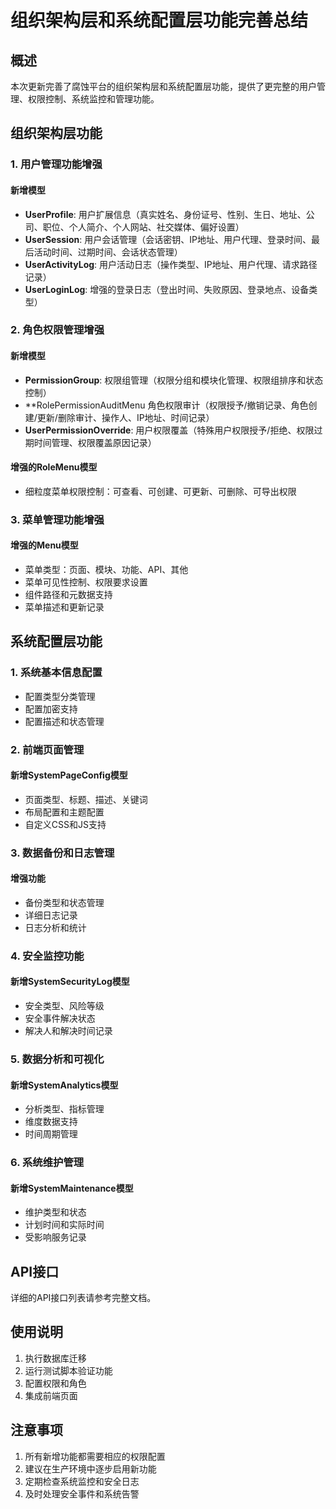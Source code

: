 # 组织架构层和系统配置层功能完善总结

## 概述

本次更新完善了腐蚀平台的组织架构层和系统配置层功能，提供了更完整的用户管理、权限控制、系统监控和管理功能。

## 组织架构层功能

### 1. 用户管理功能增强

#### 新增模型
- **UserProfile**: 用户扩展信息（真实姓名、身份证号、性别、生日、地址、公司、职位、个人简介、个人网站、社交媒体、偏好设置）
- **UserSession**: 用户会话管理（会话密钥、IP地址、用户代理、登录时间、最后活动时间、过期时间、会话状态管理）
- **UserActivityLog**: 用户活动日志（操作类型、IP地址、用户代理、请求路径记录）
- **UserLoginLog**: 增强的登录日志（登出时间、失败原因、登录地点、设备类型）

### 2. 角色权限管理增强

#### 新增模型
- **PermissionGroup**: 权限组管理（权限分组和模块化管理、权限组排序和状态控制）
- **RolePermissionAuditMenu 角色权限审计（权限授予/撤销记录、角色创建/更新/删除审计、操作人、IP地址、时间记录）
- **UserPermissionOverride**: 用户权限覆盖（特殊用户权限授予/拒绝、权限过期时间管理、权限覆盖原因记录）

#### 增强的RoleMenu模型
- 细粒度菜单权限控制：可查看、可创建、可更新、可删除、可导出权限

### 3. 菜单管理功能增强

#### 增强的Menu模型
- 菜单类型：页面、模块、功能、API、其他
- 菜单可见性控制、权限要求设置
- 组件路径和元数据支持
- 菜单描述和更新记录

## 系统配置层功能

### 1. 系统基本信息配置
- 配置类型分类管理
- 配置加密支持
- 配置描述和状态管理

### 2. 前端页面管理

#### 新增SystemPageConfig模型
- 页面类型、标题、描述、关键词
- 布局配置和主题配置
- 自定义CSS和JS支持

### 3. 数据备份和日志管理

#### 增强功能
- 备份类型和状态管理
- 详细日志记录
- 日志分析和统计

### 4. 安全监控功能

#### 新增SystemSecurityLog模型
- 安全类型、风险等级
- 安全事件解决状态
- 解决人和解决时间记录

### 5. 数据分析和可视化

#### 新增SystemAnalytics模型
- 分析类型、指标管理
- 维度数据支持
- 时间周期管理

### 6. 系统维护管理

#### 新增SystemMaintenance模型
- 维护类型和状态
- 计划时间和实际时间
- 受影响服务记录

## API接口

详细的API接口列表请参考完整文档。

## 使用说明

1. 执行数据库迁移
2. 运行测试脚本验证功能
3. 配置权限和角色
4. 集成前端页面

## 注意事项

1. 所有新增功能都需要相应的权限配置
2. 建议在生产环境中逐步启用新功能
3. 定期检查系统监控和安全日志
4. 及时处理安全事件和系统告警
